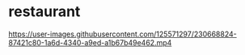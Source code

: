 # restaurant

https://user-images.githubusercontent.com/125571297/230668824-87421c80-1a6d-4340-a9ed-a1b67b49e462.mp4
